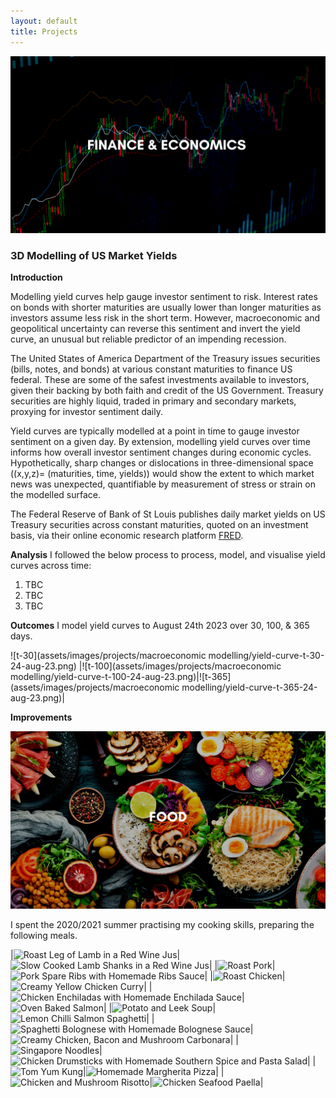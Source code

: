 ```yaml
---
layout: default
title: Projects
---
```


![Finance/Economics](assets/images/projects/finance-economics.png)

### **3D Modelling of US Market Yields**

**Introduction**

Modelling yield curves help gauge investor sentiment to risk. Interest rates on bonds with shorter maturities are usually lower than longer maturities as investors assume less risk in the short term. However, macroeconomic and geopolitical uncertainty can reverse this sentiment and invert the yield curve, an unusual but reliable predictor of an impending recession.

The United States of America Department of the Treasury issues securities (bills, notes, and bonds) at various constant maturities to finance US federal. These are some of the safest investments available to investors, given their backing by both faith and credit of the US Government. Treasury securities are highly liquid, traded in primary and secondary markets, proxying for investor sentiment daily.

Yield curves are typically modelled at a point in time to gauge investor sentiment on a given day. By extension, modelling yield curves over time informs how overall investor sentiment changes during economic cycles. Hypothetically, sharp changes or dislocations in three-dimensional space ((x,y,z)= (maturities, time, yields)) would show the extent to which market news was unexpected, quantifiable by measurement of stress or strain on the modelled surface.

The Federal Reserve of Bank of St Louis publishes daily market yields on US Treasury securities across constant maturities, quoted on an investment basis, via their online economic research platform [FRED](https://fred.stlouisfed.org).

**Analysis**
I followed the below process to process, model, and visualise yield curves across time:

1. TBC
2. TBC
3. TBC

**Outcomes**
I model yield curves to August 24th 2023 over 30, 100, & 365 days.

![t-30](assets/images/projects/macroeconomic modelling/yield-curve-t-30-24-aug-23.png)
|![t-100](assets/images/projects/macroeconomic modelling/yield-curve-t-100-24-aug-23.png)|![t-365](assets/images/projects/macroeconomic modelling/yield-curve-t-365-24-aug-23.png)|

**Improvements**

![Cooking](assets/images/food.png)

I spent the 2020/2021 summer practising my cooking skills, preparing the following meals.

|![Roast Leg of Lamb in a Red Wine Jus](/assets/images/projects/food/leg-o-lamb.jpg)|![Slow Cooked Lamb Shanks in a Red Wine Jus](/assets/images/projects/food/lamb-shanks.jpg)|
|![Roast Pork](/assets/images/projects/food/roast-pork.jpg)|![Pork Spare Ribs with Homemade Ribs Sauce](/assets/images/projects/food/spare-ribs.jpg)|
|![Roast Chicken](/assets/images/projects/food/roast-chicken.jpg)|![Creamy Yellow Chicken Curry](/assets/images/projects/food/chicken-curry.jpg)|
|![Chicken Enchiladas with Homemade Enchilada Sauce](/assets/images/projects/food/enchiladas.jpg)|![Oven Baked Salmon](/assets/images/projects/food/salmon.jpg)|
|![Potato and Leek Soup](/assets/images/projects/food/potato-leek-soup.jpg)|![Lemon Chilli Salmon Spaghetti](/assets/images/projects/food/lcss.jpg)|
|![Spaghetti Bolognese with Homemade Bolognese Sauce](/assets/images/projects/food/bolognese.jpg)|![Creamy Chicken, Bacon and Mushroom Carbonara](/assets/images/projects/food/carbonara.jpg)|
|![Singapore Noodles](/assets/images/projects/food/singapore-noodles.jpg)|![Chicken Drumsticks with Homemade Southern Spice and Pasta Salad](/assets/images/projects/food/chicken-ds.jpg)|
|![Tom Yum Kung](/assets/images/projects/food/tom-yum-kung.jpg)|![Homemade Margherita Pizza](/assets/images/projects/food/pizza-hm.jpg)|
|![Chicken and Mushroom Risotto](/assets/images/projects/food/risotto.jpg)|![Chicken Seafood Paella](/assets/images/projects/food/paella.jpg)|
